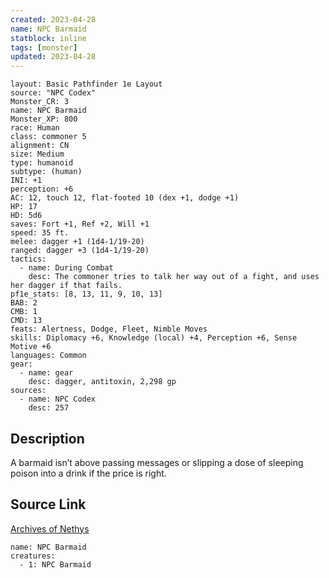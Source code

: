 ```yaml
---
created: 2023-04-28
name: NPC Barmaid
statblock: inline
tags: [monster]
updated: 2023-04-28
---
```

```statblock
layout: Basic Pathfinder 1e Layout
source: "NPC Codex"
Monster_CR: 3
name: NPC Barmaid
Monster_XP: 800
race: Human
class: commoner 5
alignment: CN
size: Medium
type: humanoid
subtype: (human)
INI: +1
perception: +6
AC: 12, touch 12, flat-footed 10 (dex +1, dodge +1)
HP: 17
HD: 5d6
saves: Fort +1, Ref +2, Will +1
speed: 35 ft.
melee: dagger +1 (1d4-1/19-20)
ranged: dagger +3 (1d4-1/19-20)
tactics:
  - name: During Combat
    desc: The commoner tries to talk her way out of a fight, and uses her dagger if that fails.
pf1e_stats: [8, 13, 11, 9, 10, 13]
BAB: 2
CMB: 1
CMD: 13
feats: Alertness, Dodge, Fleet, Nimble Moves
skills: Diplomacy +6, Knowledge (local) +4, Perception +6, Sense Motive +6
languages: Common
gear:
  - name: gear
    desc: dagger, antitoxin, 2,298 gp
sources:
  - name: NPC Codex
    desc: 257
```
## Description
A barmaid isn’t above passing messages or slipping a dose of sleeping poison into a drink if the price is right.
## Source Link
[Archives of Nethys](https://aonprd.com/NPCDisplay.aspx?ItemName=Barmaid)
```encounter-table
name: NPC Barmaid
creatures:
  - 1: NPC Barmaid
```
